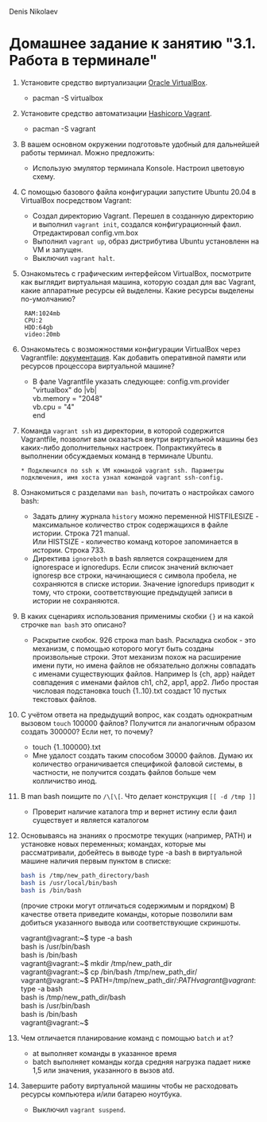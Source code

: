 ﻿Denis Nikolaev

# Домашнее задание к занятию "3.1. Работа в терминале"

1. Установите средство виртуализации [Oracle VirtualBox](https://www.virtualbox.org/).

	* pacman -S virtualbox

1. Установите средство автоматизации [Hashicorp Vagrant](https://www.vagrantup.com/).

	* pacman -S vagrant

1. В вашем основном окружении подготовьте удобный для дальнейшей работы терминал. Можно предложить:

	* Использую эмулятор терминала Konsole. Настроил цветовую схему.

1. С помощью базового файла конфигурации запустите Ubuntu 20.04 в VirtualBox посредством Vagrant:

	* Создал директорию Vagrant. Перешел в созданную директорию и выполнил `vagrant init`, создался конфигурационный фаил. Отредактировал config.vm.box
	* Выполнил `vagrant up`, образ дистрибутива Ubuntu установленн на VM и запущен.
	* Выключил `vagrant halt`.

1. Ознакомьтесь с графическим интерфейсом VirtualBox, посмотрите как выглядит виртуальная машина, которую создал для вас Vagrant, какие аппаратные ресурсы ей выделены. Какие ресурсы выделены по-умолчанию?  

        RAM:1024mb  
        CPU:2   
        HDD:64gb  
        video:20mb

1. Ознакомьтесь с возможностями конфигурации VirtualBox через Vagrantfile: [документация](https://www.vagrantup.com/docs/providers/virtualbox/configuration.html). Как добавить оперативной памяти или ресурсов процессора виртуальной машине?  

	* В фале Vagrantfile указать следующее:
	  config.vm.provider "virtualbox" do |vb|  
              vb.memory = "2048"  
              vb.cpu = "4"  
          end

1. Команда `vagrant ssh` из директории, в которой содержится Vagrantfile, позволит вам оказаться внутри виртуальной машины без каких-либо дополнительных настроек. Попрактикуйтесь в выполнении обсуждаемых команд в терминале Ubuntu.  

       * Подключился по ssh к VM командой vagrant ssh. Параметры подключения, имя хоста узнал командой vagrant ssh-config.

1. Ознакомиться с разделами `man bash`, почитать о настройках самого bash:
    * Задать длину журнала `history` можно переменной HISTFILESIZE - максимальное количество строк содержащихся в файле истории. Строка 721 manual.  
      Или HISTSIZE - количество команд которое запоминается в истории. Строка 733.
    * Директива `ignoreboth` в bash является сокращением для ignorespace и ignoredups. Если список значений включает ignoresp вce строки, начинающиеся с символа пробела, не сохраняются в списке истории. Значение ignoredups приводит к тому, что строки, соответствующие предыдущей записи в истории не сохраняются.

1. В каких сценариях использования применимы скобки `{}` и на какой строчке `man bash` это описано?

    * Раскрытие скобок. 926 строка man bash. Раскладка скобок - это механизм, с помощью которого могут быть созданы произвольные строки. Этот механизм похож на расширение имени пути, но имена файлов не обязательно должны совпадать с именами существующих файлов. Например ls {ch, app} найдет совпадения с именами файлов ch1, ch2, app1, app2. Либо простая числовая подстановка touch {1..10}.txt создаст 10 пустых текстовых файлов.

1. С учётом ответа на предыдущий вопрос, как создать однократным вызовом `touch` 100000 файлов? Получится ли аналогичным образом создать 300000? Если нет, то почему?

    * touch {1..100000}.txt  
    * Мне удалост создать таким способом 30000 файлов. Думаю их количество ограничивается спецификой фаловой системы, в частности, не получится создать файлов больше чем колличиство инод.

1. В man bash поищите по `/\[\[`. Что делает конструкция `[[ -d /tmp ]]`

    * Проверит наличие каталога tmp и вернет истину если фаил существует и является каталогом

1. Основываясь на знаниях о просмотре текущих (например, PATH) и установке новых переменных; командах, которые мы рассматривали, добейтесь в выводе type -a bash в виртуальной машине наличия первым пунктом в списке:

	```bash
	bash is /tmp/new_path_directory/bash
	bash is /usr/local/bin/bash
	bash is /bin/bash
	```

	(прочие строки могут отличаться содержимым и порядком)
    В качестве ответа приведите команды, которые позволили вам добиться указанного вывода или соответствующие скриншоты.

    vagrant@vagrant:~$ type -a bash  
    bash is /usr/bin/bash  
    bash is /bin/bash  
    vagrant@vagrant:~$ mkdir /tmp/new_path_dir  
    vagrant@vagrant:~$ cp /bin/bash /tmp/new_path_dir/  
    vagrant@vagrant:~$ PATH=/tmp/new_path_dir/:$PATH  
    vagrant@vagrant:~$ type -a bash  
    bash is /tmp/new_path_dir/bash  
    bash is /usr/bin/bash  
    bash is /bin/bash  
    vagrant@vagrant:~$


1. Чем отличается планирование команд с помощью `batch` и `at`?

    * at выполняет команды в указанное время  
    * batch выполняет команды когда средняя нагрузка падает ниже 1,5 или значения, указанного в вызов atd.

1. Завершите работу виртуальной машины чтобы не расходовать ресурсы компьютера и/или батарею ноутбука.

	* Выключил `vagrant suspend`. 

